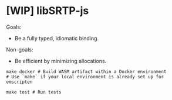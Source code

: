 # [WIP] libSRTP-js

Goals:
- Be a fully typed, idiomatic binding.

Non-goals:
- Be efficient by minimizing allocations.

```
make docker # Build WASM artifact within a Docker environment
# Use `make` if your local environment is already set up for emscripten

make test # Run tests
```
